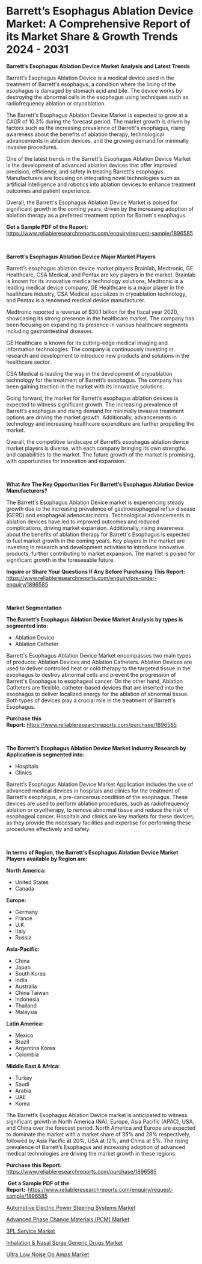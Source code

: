 <p><h1>Barrett’s Esophagus Ablation Device Market: A Comprehensive Report of its Market Share & Growth Trends 2024 - 2031</h1></p><p><strong>Barrett’s Esophagus Ablation Device Market Analysis and Latest Trends</strong></p>
<p><p>Barrett’s Esophagus Ablation Device is a medical device used in the treatment of Barrett's esophagus, a condition where the lining of the esophagus is damaged by stomach acid and bile. The device works by destroying the abnormal cells in the esophagus using techniques such as radiofrequency ablation or cryoablation.</p><p>The Barrett's Esophagus Ablation Device Market is expected to grow at a CAGR of 10.3% during the forecast period. The market growth is driven by factors such as the increasing prevalence of Barrett's esophagus, rising awareness about the benefits of ablation therapy, technological advancements in ablation devices, and the growing demand for minimally invasive procedures.</p><p>One of the latest trends in the Barrett's Esophagus Ablation Device Market is the development of advanced ablation devices that offer improved precision, efficiency, and safety in treating Barrett's esophagus. Manufacturers are focusing on integrating novel technologies such as artificial intelligence and robotics into ablation devices to enhance treatment outcomes and patient experience.</p><p>Overall, the Barrett's Esophagus Ablation Device Market is poised for significant growth in the coming years, driven by the increasing adoption of ablation therapy as a preferred treatment option for Barrett's esophagus.</p></p>
<p><strong>Get a Sample PDF of the Report:&nbsp;</strong> <a href="https://www.reliableresearchreports.com/enquiry/request-sample/1896585">https://www.reliableresearchreports.com/enquiry/request-sample/1896585</a></p>
<p>&nbsp;</p>
<p><strong>Barrett’s Esophagus Ablation Device Major Market Players</strong></p>
<p><p>Barrett’s esophagus ablation device market players Brainlab, Medtronic, GE Healthcare, CSA Medical, and Pentax are key players in the market. Brainlab is known for its innovative medical technology solutions, Medtronic is a leading medical device company, GE Healthcare is a major player in the healthcare industry, CSA Medical specializes in cryoablation technology, and Pentax is a renowned medical device manufacturer.</p><p>Medtronic reported a revenue of $30.1 billion for the fiscal year 2020, showcasing its strong presence in the healthcare market. The company has been focusing on expanding its presence in various healthcare segments including gastrointestinal diseases.</p><p>GE Healthcare is known for its cutting-edge medical imaging and information technologies. The company is continuously investing in research and development to introduce new products and solutions in the healthcare sector.</p><p>CSA Medical is leading the way in the development of cryoablation technology for the treatment of Barrett’s esophagus. The company has been gaining traction in the market with its innovative solutions.</p><p>Going forward, the market for Barrett’s esophagus ablation devices is expected to witness significant growth. The increasing prevalence of Barrett’s esophagus and rising demand for minimally invasive treatment options are driving the market growth. Additionally, advancements in technology and increasing healthcare expenditure are further propelling the market.</p><p>Overall, the competitive landscape of Barrett’s esophagus ablation device market players is diverse, with each company bringing its own strengths and capabilities to the market. The future growth of the market is promising, with opportunities for innovation and expansion.</p></p>
<p>&nbsp;</p>
<p><strong>What Are The Key Opportunities For Barrett’s Esophagus Ablation Device Manufacturers?</strong></p>
<p><p>The Barrett's Esophagus Ablation Device market is experiencing steady growth due to the increasing prevalence of gastroesophageal reflux disease (GERD) and esophageal adenocarcinoma. Technological advancements in ablation devices have led to improved outcomes and reduced complications, driving market expansion. Additionally, rising awareness about the benefits of ablation therapy for Barrett's Esophagus is expected to fuel market growth in the coming years. Key players in the market are investing in research and development activities to introduce innovative products, further contributing to market expansion. The market is poised for significant growth in the foreseeable future.</p></p>
<p><strong>Inquire or Share Your Questions If Any Before Purchasing This Report:</strong> <a href="https://www.reliableresearchreports.com/enquiry/pre-order-enquiry/1896585">https://www.reliableresearchreports.com/enquiry/pre-order-enquiry/1896585</a></p>
<p>&nbsp;</p>
<p><strong>Market Segmentation</strong></p>
<p><strong>The Barrett’s Esophagus Ablation Device Market Analysis by types is segmented into:</strong></p>
<p><ul><li>Ablation Device</li><li>Ablation Catheter</li></ul></p>
<p><p>Barrett's Esophagus Ablation Device Market encompasses two main types of products: Ablation Devices and Ablation Catheters. Ablation Devices are used to deliver controlled heat or cold therapy to the targeted tissue in the esophagus to destroy abnormal cells and prevent the progression of Barrett's Esophagus to esophageal cancer. On the other hand, Ablation Catheters are flexible, catheter-based devices that are inserted into the esophagus to deliver localized energy for the ablation of abnormal tissue. Both types of devices play a crucial role in the treatment of Barrett's Esophagus.</p></p>
<p><strong>Purchase this Report:&nbsp;</strong><a href="https://www.reliableresearchreports.com/purchase/1896585">https://www.reliableresearchreports.com/purchase/1896585</a></p>
<p>&nbsp;</p>
<p><strong>The Barrett’s Esophagus Ablation Device Market Industry Research by Application is segmented into:</strong></p>
<p><ul><li>Hospitals</li><li>Clinics</li></ul></p>
<p><p>Barrett’s Esophagus Ablation Device Market Application includes the use of advanced medical devices in hospitals and clinics for the treatment of Barrett’s esophagus, a pre-cancerous condition of the esophagus. These devices are used to perform ablation procedures, such as radiofrequency ablation or cryotherapy, to remove abnormal tissue and reduce the risk of esophageal cancer. Hospitals and clinics are key markets for these devices, as they provide the necessary facilities and expertise for performing these procedures effectively and safely.</p></p>
<p>&nbsp;</p>
<p><strong>In terms of Region, the Barrett’s Esophagus Ablation Device Market Players available by Region are:</strong></p>
<p>
    <p> <strong> North America: </strong>
        <ul>
            <li>United States</li>
            <li>Canada</li>
        </ul>
        </p> 
    <p> <strong> Europe: </strong>
        <ul>
            <li>Germany</li>
            <li>France</li>
            <li>U.K.</li>
            <li>Italy</li>
            <li>Russia</li>
        </ul>
        </p> 
    <p> <strong> Asia-Pacific: </strong>
        <ul>
            <li>China</li>
            <li>Japan</li>
            <li>South Korea</li>
            <li>India</li>
            <li>Australia</li>
            <li>China Taiwan</li>
            <li>Indonesia</li>
            <li>Thailand</li>
            <li>Malaysia</li>
        </ul>
        </p> 
    <p> <strong> Latin America: </strong>
        <ul>
            <li>Mexico</li>
            <li>Brazil</li>
            <li>Argentina Korea</li>
            <li>Colombia</li>
        </ul>
        </p> 
    <p> <strong> Middle East & Africa: </strong>
        <ul>
            <li>Turkey</li>
            <li>Saudi</li>
            <li>Arabia</li>
            <li>UAE</li>
            <li>Korea</li>
        </ul>
    </p>
    </p>
<p><p>The Barrett’s Esophagus Ablation Device market is anticipated to witness significant growth in North America (NA), Europe, Asia Pacific (APAC), USA, and China over the forecast period. North America and Europe are expected to dominate the market with a market share of 35% and 28% respectively, followed by Asia Pacific at 20%, USA at 12%, and China at 5%. The rising prevalence of Barrett’s Esophagus and increasing adoption of advanced medical technologies are driving the market growth in these regions.</p></p>
<p><strong>Purchase this Report: </strong><a href="https://www.reliableresearchreports.com/purchase/1896585">https://www.reliableresearchreports.com/purchase/1896585</a></p>
<p>&nbsp;<strong>Get a Sample PDF of the Report:&nbsp;&nbsp;</strong><a href="https://www.reliableresearchreports.com/enquiry/request-sample/1896585">https://www.reliableresearchreports.com/enquiry/request-sample/1896585</a></p>
<p><strong></strong></p>
<p><p><a href="https://glittery-fuchsia-86a.notion.site/Automotive-Electric-Power-Steering-Systems-Market-Share-Market-New-Trends-Analysis-Report-By-Type--cbd3d73c722d4b16b63d28b6f4b83d5c">Automotive Electric Power Steering Systems Market</a></p><p><a href="https://bubble-tree-ea4.notion.site/Advanced-Phase-Change-Materials-PCM-Market-Insights-Market-Players-and-Forecast-Till-2031-c0245ba9f608428b8d76ac91382cdd3b">Advanced Phase Change Materials (PCM) Market</a></p><p><a href="https://view.publitas.com/reportprime-1/global-3pl-service-market-size-and-market-trends-insights-and-projections-from-2024-to-2031/">3PL Service Market</a></p><p><a href="https://silk-columnist-571.notion.site/Inhalation-Nasal-Spray-Generic-Drugs-Market-Research-Report-Provides-thorough-Industry-Overview-w-214778f94553465b8861c2bf3b720b2c">Inhalation & Nasal Spray Generic Drugs Market</a></p><p><a href="https://view.publitas.com/reportprime-1/ultra-low-noise-op-amps-market-offer-valuable-insights-into-market-size-market-share-market-trends-and-projections-spanning-from-2024-to-2031/">Ultra Low Noise Op Amps Market</a></p></p>